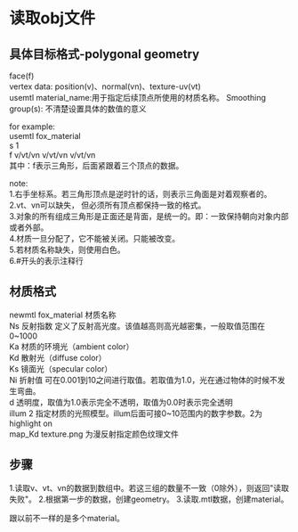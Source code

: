 # 读取obj文件

## 具体目标格式-polygonal geometry
face(f)</br>
vertex data: position(v)、normal(vn)、texture-uv(vt)</br>
usemtl material_name:用于指定后续顶点所使用的材质名称。
Smoothing group(s): 不清楚设置具体的数值的意义<br> 


for example: </br>
usemtl fox_material</br>
s 1</br>
f v/vt/vn  v/vt/vn  v/vt/vn </br>
其中：f表示三角形，后面紧跟着三个顶点的数据。
</br>

note:</br>
1.右手坐标系。若三角形顶点是逆时针的话，则表示三角面是对着观察者的。</br>
2.vt、vn可以缺失， 但必须所有顶点都保持一致的格式。</br>
3.对象的所有组成三角形是正面还是背面，是统一的。即：一致保持朝向对象内部或者外部。</br>
4.材质一旦分配了，它不能被关闭。只能被改变。</br>
5.若材质名称缺失，则使用白色。</br>
6.#开头的表示注释行</br>

## 材质格式
newmtl fox_material 材质名称</br>
Ns 反射指数 定义了反射高光度。该值越高则高光越密集，一般取值范围在0~1000</br>
Ka 材质的环境光（ambient color）</br>
Kd 散射光（diffuse color）</br>
Ks 镜面光（specular color）</br>
Ni 折射值 可在0.001到10之间进行取值。若取值为1.0，光在通过物体的时候不发生弯曲。</br>
d 透明度，取值为1.0表示完全不透明，取值为0.0时表示完全透明</br>
illum 2 指定材质的光照模型。illum后面可接0~10范围内的数字参数。2为highlight on</br>
map_Kd texture.png 为漫反射指定颜色纹理文件</br>

## 步骤
1.读取v、vt、vn的数据到数组中。若这三组的数量不一致（0除外），则返回"读取失败"。
2.根据第一步的数据，创建geometry。
3.读取.mtl数据，创建material。

跟以前不一样的是多个material。
